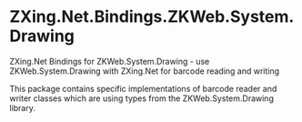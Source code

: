 # ZXing.Net.Bindings.ZKWeb.System.Drawing

ZXing.Net Bindings for ZKWeb.System.Drawing - use ZKWeb.System.Drawing with ZXing.Net for barcode reading and writing

This package contains specific implementations of barcode reader and writer classes which are using types from the ZKWeb.System.Drawing library.